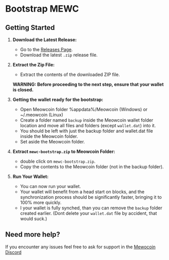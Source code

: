# Bootstrap MEWC

## Getting Started

1. **Download the Latest Release:**
   - Go to the [Releases Page](https://github.com/cdonnachie/mewc_bootstrap/releases).
   - Download the latest `.zip` release file.

2. **Extract the Zip File:**
   - Extract the contents of the downloaded ZIP file.

    **WARNING: Before proceeding to the next step, ensure that your wallet is closed.**

3. **Getting the wallet ready for the bootstrap:**
   - Open Meowcoin folder %appdata%/Meowcoin (Windows) or ~/.meowcoin (Linux)
   - Create a folder named `backup` inside the Meowcoin wallet folder location and move all files and folders (except `wallet.dat`) into it.
   - You should be left with just the backup folder and wallet.dat file inside the Meowcoin folder.
   - Set aside the Meowcoin folder.

4. **Extract `mewc-bootstrap.zip` to Meowcoin Folder:**
   - double click on `mewc-bootstrap.zip`.
   - Copy the contents to the Meowcoin folder (not in the backup folder).

5. **Run Your Wallet:**
   - You can now run your wallet.
   - Your wallet will benefit from a head start on blocks, and the synchronization process should be significantly faster, bringing it to 100% more quickly.
   - I your wallet is fully synched, than you can remove the `backup` folder created earlier. (Dont delete your `wallet.dat` file by accident, that would suck.)


## Need more help?

If you encounter any issues feel free to ask for support in the [Mewocoin Discord](https://discord.gg/meowcoin)
